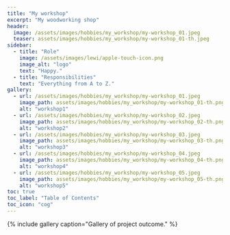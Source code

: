 ```yaml
---
title: "My workshop"
excerpt: "My woodworking shop"
header:
  image: /assets/images/hobbies/my_workshop/my-workshop_01.jpeg
  teaser: assets/images/hobbies/my_workshop/my-workshop_01-th.jpeg
sidebar:
  - title: "Role"
    image: /assets/images/lewi/apple-touch-icon.png
    image_alt: "logo"
    text: "Happy."
  - title: "Responsibilities"
    text: "Everything from A to Z."
gallery:
  - url: /assets/images/hobbies/my_workshop/my-workshop_01.jpeg
    image_path: assets/images/hobbies/my_workshop/my-workshop_01-th.png
    alt: "workshop1"
  - url: /assets/images/hobbies/my_workshop/my-workshop_02.jpeg
    image_path: assets/images/hobbies/my_workshop/my-workshop_02-th.png
    alt: "workshop2"
  - url: /assets/images/hobbies/my_workshop/my-workshop_03.jpeg
    image_path: assets/images/hobbies/my_workshop/my-workshop_03-th.png
    alt: "workshop3"
  - url: /assets/images/hobbies/my_workshop/my-workshop_04.jpeg
    image_path: assets/images/hobbies/my_workshop/my-workshop_04-th.png
    alt: "workshop4"
  - url: /assets/images/hobbies/my_workshop/my-workshop_05.jpeg
    image_path: assets/images/hobbies/my_workshop/my-workshop_05-th.png
    alt: "workshop5"
toc: true
toc_label: "Table of Contents"
toc_icon: "cog"
---
```


{% include gallery caption="Gallery of project outcome." %}
